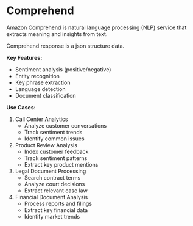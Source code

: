 # Comprehend

Amazon Comprehend is natural language processing (NLP) service that extracts meaning and insights from text.

Comprehend response is a json structure data.&#x20;

**Key Features:**

* Sentiment analysis (positive/negative)
* Entity recognition
* Key phrase extraction
* Language detection
* Document classification

**Use Cases:**

1. Call Center Analytics
   * Analyze customer conversations
   * Track sentiment trends
   * Identify common issues
2. Product Review Analysis
   * Index customer feedback
   * Track sentiment patterns
   * Extract key product mentions
3. Legal Document Processing
   * Search contract terms
   * Analyze court decisions
   * Extract relevant case law
4. Financial Document Analysis
   * Process reports and filings
   * Extract key financial data
   * Identify market trends

